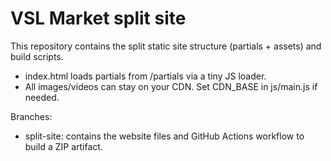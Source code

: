 # VSL Market split site

This repository contains the split static site structure (partials + assets) and build scripts.

- index.html loads partials from /partials via a tiny JS loader.
- All images/videos can stay on your CDN. Set CDN_BASE in js/main.js if needed.

Branches:
- split-site: contains the website files and GitHub Actions workflow to build a ZIP artifact.
